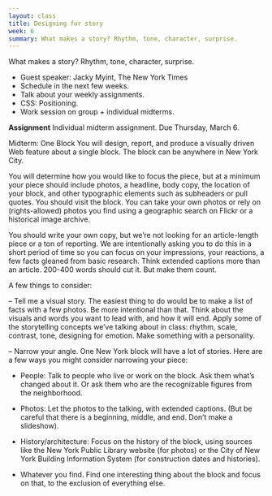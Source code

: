 ```yaml
---
layout: class
title: Designing for story
week: 6
summary: What makes a story? Rhythm, tone, character, surprise.
---
```


What makes a story? Rhythm, tone, character, surprise.

* Guest speaker: Jacky Myint, The New York Times
* Schedule in the next few weeks.
* Talk about your weekly assignments.
* CSS: Positioning.
* Work session on group + individual midterms.

**Assignment** Individual midterm assignment. Due Thursday, March 6. 

Midterm: One Block
You will design, report, and produce a visually driven Web feature about a single block. The block can be anywhere in New York City.

You will determine how you would like to focus the piece, but at a minimum your piece should include photos, a headline, body copy, the location of your block, and other typographic elements such as subheaders or pull quotes. You should visit the block. You can take your own photos or rely on (rights-allowed) photos you find using a geographic search on Flickr or a historical image archive. 

You should write your own copy, but we’re not looking for an article-length piece or a ton of reporting. We are intentionally asking you to do this in a short period of time so you can focus on your impressions, your reactions, a few facts gleaned from basic research. Think extended captions more than an article. 200-400 words should cut it. But make them count.

A few things to consider: 

– Tell me a visual story. The easiest thing to do would be to make a list of facts with a few photos. Be more intentional than that. Think about the visuals and words you want to lead with, and how it will end. Apply some of the storytelling concepts we’ve talking about in class: rhythm, scale, contrast, tone, designing for emotion. Make something with a personality.

– Narrow your angle. One New York block will have a lot of stories. Here are a few ways you might consider narrowing your piece: 

* People: Talk to people who live or work on the block. Ask them what’s changed about it. Or ask them who are the recognizable figures from the neighborhood.

* Photos: Let the photos to the talking, with extended captions. (But be careful that there is a beginning, middle, and end. Don’t make a slideshow).

* History/architecture: Focus on the history of the block, using sources like the New York Public Library website (for photos) or the City of New York Building Information System (for construction dates and histories).

* Whatever you find. Find one interesting thing about the block and focus on that, to the exclusion of everything else.